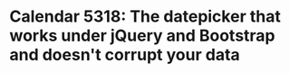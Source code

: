 # Calendar 5318: The datepicker that works under jQuery and Bootstrap and doesn't corrupt your data
